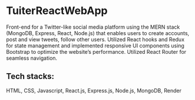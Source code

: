 # TuiterReactWebApp
Front-end for a Twitter-like social media platform using the MERN stack (MongoDB, Express, React, Node.js) that enables users to create accounts, post and view tweets, follow other users.
Utilized React hooks and Redux for state management and implemented responsive UI components using Bootstrap to optimize the website’s performance. Utilized React Router for seamless navigation.

## Tech stacks:
HTML, CSS, Javascript, React.js, Express.js, Node.js, MongoDB, Render
